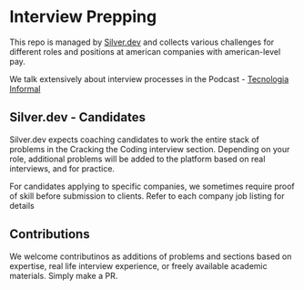 # Interview Prepping

This repo is managed by [Silver.dev](https://silver.dev) and collects various challenges for different roles and positions at american companies with american-level pay.

We talk extensively about interview processes in the Podcast - [Tecnologia Informal](https://open.spotify.com/episode/4rqSIwMOGlYJEanZ0sGWIN?si=c2d7a32d3f854bb8)

## Silver.dev - Candidates ##

Silver.dev expects coaching candidates to work the entire stack of problems in the Cracking the Coding interview section.
Depending on your role, additional problems will be added to the platform based on real interviews, and for practice.

For candidates applying to specific companies, we sometimes require proof of skill before submission to clients. Refer to each company job listing for details

## Contributions

We welcome contributinos as additions of problems and sections based on expertise, real life interview experience, or freely available academic materials. Simply make a PR.
